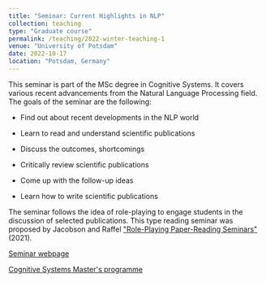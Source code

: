 ```yaml
---
title: "Seminar: Current Highlights in NLP"
collection: teaching
type: "Graduate course"
permalink: /teaching/2022-winter-teaching-1
venue: "University of Potsdam"
date: 2022-10-17
location: "Potsdam, Germany"
---
```


This seminar is part of the MSc degree in Cognitive Systems. It covers various recent advancements from the Natural Language Processing field. The goals of the seminar are the following:

- Find out about recent developments in the NLP world

- Learn to read and understand scientific publications

- Discuss the outcomes, shortcomings

- Critically review scientific publications

- Come up with the follow-up ideas

- Learn how to write scientific publications

The seminar follows the idea of role-playing to engage students in the discussion of selected publications. This type reading seminar was proposed by Jacobson and Raffel ["Role-Playing Paper-Reading Seminars"](https://colinraffel.com/blog/role-playing-seminar.html) (2021).

[Seminar webpage](https://web.archive.org/web/20230131162227/https://puls.uni-potsdam.de/qisserver/rds?state=verpublish&status=init&vmfile=no&moduleCall=webInfo&publishConfFile=webInfo&publishSubDir=veranstaltung&veranstaltung.veranstid=98640)

[Cognitive Systems Master's programme](https://www.ling.uni-potsdam.de/cogsys/program.html)
